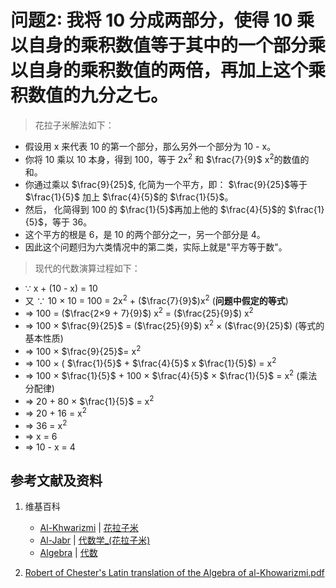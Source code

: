 # 问题2: 我将 10 分成两部分，使得 10 乘以自身的乘积数值等于其中的一个部分乘以自身的乘积数值的两倍，再加上这个乘积数值的九分之七。

> 花拉子米解法如下：
>  
- 假设用 x 来代表 10 的第一个部分，那么另外一个部分为 10 - x。
- 你将 10 乘以 10 本身，得到 100，等于 2x<sup>2</sup> 和 $\frac{7}{9}$ x<sup>2</sup>的数值的和。
- 你通过乘以 $\frac{9}{25}$, 化简为一个平方，即： $\frac{9}{25}$等于 $\frac{1}{5}$ 加上 $\frac{4}{5}$的 $\frac{1}{5}$。
- 然后， 化简得到 100 的 $\frac{1}{5}$再加上他的 $\frac{4}{5}$的 $\frac{1}{5}$，等于 36。
- 这个平方的根是 6，是 10 的两个部分之一，另一个部分是 4。
- 因此这个问题归为六类情况中的第二类，实际上就是"平方等于数"。

> 现代的代数演算过程如下：
>  
- ∵ x + (10 - x) = 10 
- 又 ∵ 10 × 10 = 100 = 2x<sup>2</sup> + ($\frac{7}{9}$)x<sup>2</sup>  (**问题中假定的等式**)   
- ⇒ 100 = ($\frac{2×9 + 7}{9}$) x<sup>2</sup> = ($\frac{25}{9}$) x<sup>2</sup>
- ⇒ 100 × $\frac{9}{25}$ = ($\frac{25}{9}$) x<sup>2</sup> × ($\frac{9}{25}$)  (等式的基本性质)
- ⇒ 100 × $\frac{9}{25}$= x<sup>2</sup>
- ⇒ 100 × ( $\frac{1}{5}$ + $\frac{4}{5}$ x $\frac{1}{5}$) = x<sup>2</sup>
- ⇒ 100 × $\frac{1}{5}$ + 100 × $\frac{4}{5}$ × $\frac{1}{5}$ = x<sup>2</sup> (乘法分配律)
- ⇒ 20 + 80 × $\frac{1}{5}$  = x<sup>2</sup>
- ⇒ 20 + 16  = x<sup>2</sup>
- ⇒ 36 = x<sup>2</sup> 
- ⇒ x = 6
- ⇒ 10 - x = 4 

## 参考文献及资料

1. 维基百科
	- [Al-Khwarizmi](https://en.wikipedia.org/wiki/Al-Khwarizmi) | [花拉子米](https://zh.wikipedia.org/wiki/花拉子米) 
	- [Al-Jabr](https://en.wikipedia.org/wiki/Al-Jabr) | [代数学_(花拉子米)](https://zh.wikipedia.org/wiki/代数学 (花拉子米)) 
	- [Algebra](https://en.wikipedia.org/wiki/Algebra) | [代数](https://zh.wikipedia.org/wiki/代数) 

2. [Robert of Chester's Latin translation of the Algebra of al-Khowarizmi.pdf](https://www.wilbourhall.org/pdfs/mbp/robertofchesters00khuw.pdf) 



